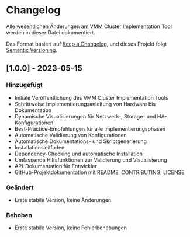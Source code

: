 # Changelog

Alle wesentlichen Änderungen am VMM Cluster Implementation Tool werden in dieser Datei dokumentiert.

Das Format basiert auf [Keep a Changelog](https://keepachangelog.com/de/1.0.0/),
und dieses Projekt folgt [Semantic Versioning](https://semver.org/spec/v2.0.0.html).

## [1.0.0] - 2023-05-15

### Hinzugefügt
- Initiale Veröffentlichung des VMM Cluster Implementation Tools
- Schrittweise Implementierungsanleitung von Hardware bis Dokumentation
- Dynamische Visualisierungen für Netzwerk-, Storage- und HA-Konfigurationen
- Best-Practice-Empfehlungen für alle Implementierungsphasen
- Automatische Validierung von Konfigurationen
- Automatische Dokumentations- und Skriptgenerierung
- Installationsleitfaden
- Dependency-Checking und automatische Installation
- Umfassende Hilfsfunktionen zur Validierung und Visualisierung
- API-Dokumentation für Entwickler
- GitHub-Projektdokumentation mit README, CONTRIBUTING, LICENSE

### Geändert
- Erste stabile Version, keine Änderungen

### Behoben
- Erste stabile Version, keine Fehlerbehebungen